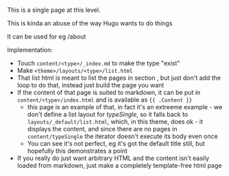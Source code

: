 This is a single page at this level.

This is kinda an abuse of the way Hugo wants to do things

It can be used for eg /about

Implementation:
* Touch `content/<type>/_index.md` to make the type "exist"
* Make `<theme>/layouts/<type>/list.html`
* That list html is meant to list the pages in section <type>, but just don't add the loop to do that, instead just build the page you want
* If the content of that page is suited to markdown, it can be put in `content/<type>/index.html` and is available as `{{ .Content }}`
  * this page is an example of that, in fact it's an extreeme example - we don't define a list layout for _typeSingle_, so it falls back to `layouts/_default/list.html`, which, in this theme, does ok - it displays the content, and since there are no pages in `content/typeSingle` the iterator doesn't execute its body even once
  * You can see it's not perfect, eg it's got the default title still, but hopefully this demonstrates a point
* If you really do just want arbitrary HTML and the content isn't easily loaded from markdown, just make a completely template-free html page
